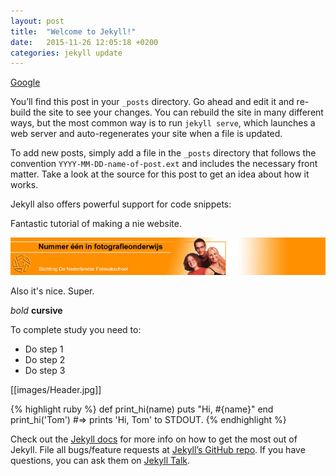 ```yaml
---
layout: post
title:  "Welcome to Jekyll!"
date:   2015-11-26 12:05:18 +0200
categories: jekyll update
---
```

[Google](http://www.google.com)


You’ll find this post in your `_posts` directory. Go ahead and edit it and re-build the site to see your changes. You can rebuild the site in many different ways, but the most common way is to run `jekyll serve`, which launches a web server and auto-regenerates your site when a file is updated.

To add new posts, simply add a file in the `_posts` directory that follows the convention `YYYY-MM-DD-name-of-post.ext` and includes the necessary front matter. Take a look at the source for this post to get an idea about how it works.

Jekyll also offers powerful support for code snippets:

Fantastic tutorial of making a nie website.

![Header.jpg](https://raw.githubusercontent.com/fotovakschool/fotovakschool.github.io/master/images/Header.jpg)


Also it's nice. Super.

*bold* **cursive**

To complete study you need to:

* Do step 1
* Do step 2
* Do step 3

[[images/Header.jpg]]


{% highlight ruby %}
def print_hi(name)
  puts "Hi, #{name}"
end
print_hi('Tom')
#=> prints 'Hi, Tom' to STDOUT.
{% endhighlight %}

Check out the [Jekyll docs][jekyll-docs] for more info on how to get the most out of Jekyll. File all bugs/feature requests at [Jekyll’s GitHub repo][jekyll-gh]. If you have questions, you can ask them on [Jekyll Talk][jekyll-talk].

[jekyll-docs]: http://jekyllrb.com/docs/home
[jekyll-gh]:   https://github.com/jekyll/jekyll
[jekyll-talk]: https://talk.jekyllrb.com/
